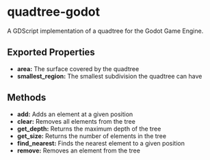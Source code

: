 # quadtree-godot
A GDScript implementation of a quadtree for the Godot Game Engine.
## Exported Properties
- **area:** The surface covered by the quadtree
- **smallest_region:** The smallest subdivision the quadtree can have
## Methods
- **add:** Adds an element at a given position
- **clear:** Removes all elements from the tree
- **get_depth:** Returns the maximum depth of the tree
- **get_size:** Returns the number of elements in the tree
- **find_nearest:** Finds the nearest element to a given position
- **remove:** Removes an element from the tree
